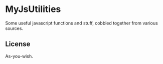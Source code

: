 MyJsUtilities
=============

Some useful javascript functions and stuff, cobbled together from various sources.

License
-------

As-you-wish.